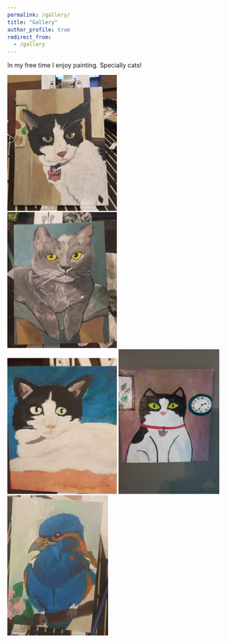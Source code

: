 ```yaml
---
permalink: /gallery/
title: "Gallery"
author_profile: true
redirect_from: 
  - /gallery
---
```


In my free time I enjoy painting. Specially cats!
<head>
  <style>
        div.container {
          display:inline-block;
        }
    
        p {
          text-align:center;
        }
  </style>
</head>
      
 <body>
   <div>
   <div class="container">
    <img src='/images/20240804_211636.jpg' width="250" height="310">
  </div>
  <div class="column">
    <img src='/images/20240406_211311.jpg' width="250" height="310">
  </div>
 <div class="container">
    <img src='/images/pic2.jpg' width="250" height="310">
  </div>
  <div class="container">
    <img src='/images/IMG-20241210-WA0000.jpeg' width="230" height="330">
  </div>
  <div class="container">
    <img src='/images/IMG-20240810-WA0002.jpeg' width="230" height="320">
  </div>
   </div>
 </body>
